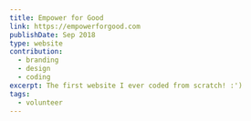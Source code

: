 ```yaml
---
title: Empower for Good
link: https://empowerforgood.com
publishDate: Sep 2018
type: website
contribution:
  - branding
  - design
  - coding
excerpt: The first website I ever coded from scratch! :')
tags:
  - volunteer
---
```

